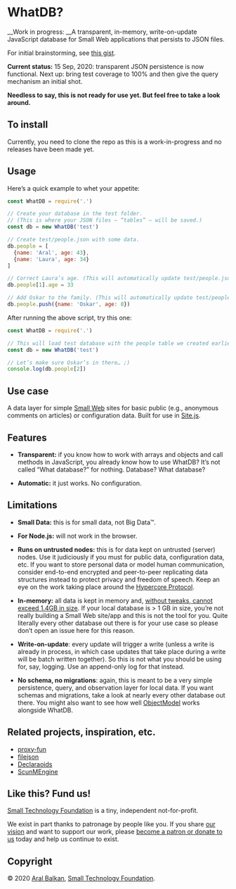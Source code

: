 # WhatDB?

__Work in progress: __A transparent, in-memory, write-on-update JavaScript database for Small Web applications that persists to JSON files.

For initial brainstorming, see [this gist](https://gist.github.com/aral/fc4115fdf338e02d735ae58e245817ce).

__Current status:__ 15 Sep, 2020: transparent JSON persistence is now functional. Next up: bring test coverage to 100% and then give the query mechanism an initial shot.

__Needless to say, this is not ready for use yet. But feel free to take a look around.__

## To install

Currently, you need to clone the repo as this is a work-in-progress and no releases have been made yet.

## Usage

Here’s a quick example to whet your appetite:

```js
const WhatDB = require('.')

// Create your database in the test folder.
// (This is where your JSON files – “tables” – will be saved.)
const db = new WhatDB('test')

// Create test/people.json with some data.
db.people = [
  {name: 'Aral', age: 43},
  {name: 'Laura', age: 34}
]

// Correct Laura’s age. (This will automatically update test/people.json)
db.people[1].age = 33

// Add Oskar to the family. (This will automatically update test/people.json)
db.people.push({name: 'Oskar', age: 8})
```

After running the above script, try this one:

```js
const WhatDB = require('.')

// This will load test database with the people table we created earlier.
const db = new WhatDB('test')

// Let’s make sure Oskar’s in there… ;)
console.log(db.people[2])
```

## Use case

A data layer for simple [Small Web](https://ar.al/2020/08/07/what-is-the-small-web/) sites for basic public (e.g., anonymous comments on articles) or configuration data. Built for use in [Site.js](https://sitejs.org).

## Features

  - __Transparent:__ if you know how to work with arrays and objects and call methods in JavaScript, you already know how to use WhatDB? It’s not called “What database?” for nothing. Database? What database?

  - __Automatic:__ it just works. No configuration.

## Limitations

  - __Small Data:__ this is for small data, not Big Data™.

  - __For Node.js:__ will not work in the browser.

  - __Runs on untrusted nodes:__ this is for data kept on untrusted (server) nodes. Use it judiciously if you must for public data, configuration data, etc. If you want to store personal data or model human communication, consider end-to-end encrypted and peer-to-peer replicating data structures instead to protect privacy and freedom of speech. Keep an eye on the work taking place around the [Hypercore Protocol](https://hypercore-protocol.org/).

  - __In-memory:__ all data is kept in memory and, [without tweaks, cannot exceed 1.4GB in size](https://www.the-data-wrangler.com/nodejs-memory-limits/). If your local database is > 1 GB in size, you’re not really building a Small Web site/app and this is not the tool for you. Quite literally every other database out there is for your use case so please don’t open an issue here for this reason.

  - __Write-on-update__: every update will trigger a write (unless a write is already in process, in which case updates that take place during a write will be batch written together). So this is not what you should be using for, say, logging. Use an append-only log for that instead.

  - __No schema, no migrations__: again, this is meant to be a very simple persistence, query, and observation layer for local data. If you want schemas and migrations, take a look at nearly every other database out there. You might also want to see how well [ObjectModel](https://github.com/sylvainpolletvillard/ObjectModel) works alongside WhatDB.

## Related projects, inspiration, etc.

  - [proxy-fun](https://github.com/mikaelbr/awesome-es2015-proxy)
  - [filejson](https://github.com/bchr02/filejson)
  - [Declaraoids](https://github.com/Matsemann/Declaraoids/blob/master/src/declaraoids.js)
  - [ScunMEngine](https://github.com/jlvaquero/SCUNM/blob/master/SCUNMEngine/SCUNMEngine.js)

## Like this? Fund us!

[Small Technology Foundation](https://small-tech.org) is a tiny, independent not-for-profit.

We exist in part thanks to patronage by people like you. If you share [our vision](https://small-tech.org/about/#small-technology) and want to support our work, please [become a patron or donate to us](https://small-tech.org/fund-us) today and help us continue to exist.

## Copyright

&copy; 2020 [Aral Balkan](https://ar.al), [Small Technology Foundation](https://small-tech.org).
